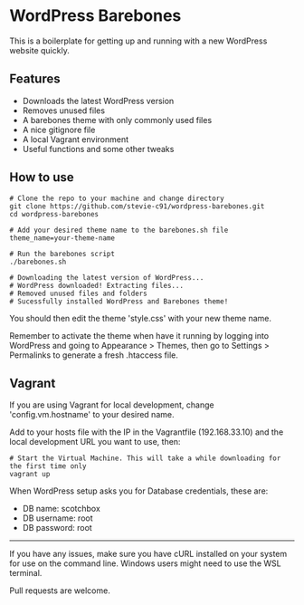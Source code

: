# WordPress Barebones

This is a boilerplate for getting up and running with a new WordPress website quickly.

## Features

- Downloads the latest WordPress version
- Removes unused files
- A barebones theme with only commonly used files
- A nice gitignore file
- A local Vagrant environment
- Useful functions and some other tweaks

## How to use

    # Clone the repo to your machine and change directory
    git clone https://github.com/stevie-c91/wordpress-barebones.git
    cd wordpress-barebones

    # Add your desired theme name to the barebones.sh file
    theme_name=your-theme-name

    # Run the barebones script
    ./barebones.sh

    # Downloading the latest version of WordPress...
    # WordPress downloaded! Extracting files...
    # Removed unused files and folders
    # Sucessfully installed WordPress and Barebones theme!


You should then edit the theme 'style.css' with your new theme name.

Remember to activate the theme when have it running by logging into WordPress and going to Appearance > Themes, then go to Settings > Permalinks to generate a fresh .htaccess file.

## Vagrant

If you are using Vagrant for local development, change 'config.vm.hostname' to your desired name.

Add to your hosts file with the IP in the Vagrantfile (192.168.33.10) and the local development URL you want to use, then:

    # Start the Virtual Machine. This will take a while downloading for the first time only
    vagrant up

When WordPress setup asks you for Database credentials, these are:

- DB name: scotchbox
- DB username: root
- DB password: root

---

If you have any issues, make sure you have cURL installed on your system for use on the command line. Windows users might need to use the WSL terminal.

Pull requests are welcome.